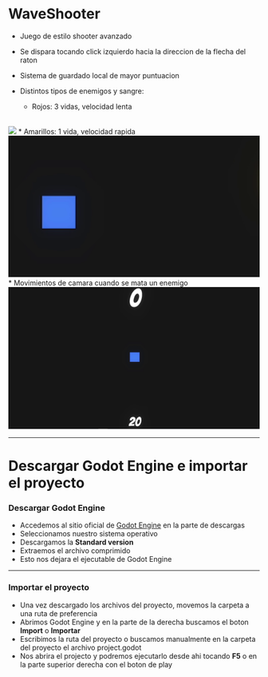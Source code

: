 # WaveShooter
* Juego de estilo shooter avanzado
* Se dispara tocando click izquierdo hacia la direccion de la flecha del raton
* Sistema de guardado local de mayor puntuacion
* Distintos tipos de enemigos y sangre:
  
  * Rojos: 3 vidas, velocidad lenta
<br/>
    <img src=https://github.com/MarcoPaoletta/WaveShooter/blob/main/red.gif>
  * Amarillos: 1 vida, velocidad rapida
<br/>
    <img src=https://github.com/MarcoPaoletta/WaveShooter/blob/main/yellow.gif>
  * Movimientos de camara cuando se mata un enemigo 
<br/>
    <img src=https://github.com/MarcoPaoletta/WaveShooter/blob/main/camera.gif>

---

# Descargar Godot Engine e importar el proyecto


### Descargar Godot Engine

* Accedemos al sitio oficial de [Godot Engine](https://godotengine.org/download) en la parte de descargas
* Seleccionamos nuestro sistema operativo
* Descargamos la **Standard version**
* Extraemos el archivo comprimido
* Esto nos dejara el ejecutable de Godot Engine

---

### Importar el proyecto

* Una vez descargado los archivos del proyecto, movemos la carpeta a una ruta de preferencia
* Abrimos Godot Engine y en la parte de la derecha buscamos el boton **Import** o **Importar**
* Escribimos la ruta del proyecto o buscamos manualmente en la carpeta del proyecto el archivo project.godot 
* Nos abrira el projecto y podremos ejecutarlo desde ahi tocando **F5** o en la parte superior derecha con el boton de play